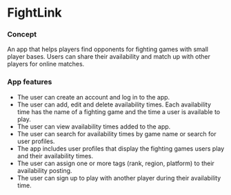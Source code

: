# FightLink

### Concept
An app that helps players find opponents for fighting games with small player bases. Users can share their availability and match up with other players for online matches.

### App features
- The user can create an account and log in to the app.
- The user can add, edit and delete availability times. Each availability time has the name of a fighting game and the time a user is available to play.
- The user can view availability times added to the app.
- The user can search for availability times by game name or search for user profiles.
- The app includes user profiles that display the fighting games users play and their availability times.
- The user can assign one or more tags (rank, region, platform) to their availability posting.
- The user can sign up to play with another player during their availability time.
